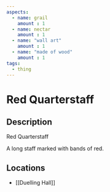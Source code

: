 ```yaml
---
aspects: 
  - name: grail
    amount : 1
  - name: nectar
    amount : 1
  - name: "wall art"
    amount : 1
  - name: "made of wood"
    amount : 1
tags:
  - thing
---
```


# Red Quarterstaff

## Description
Red Quarterstaff

A long staff marked with bands of red.
## Locations
- [[Duelling Hall]]